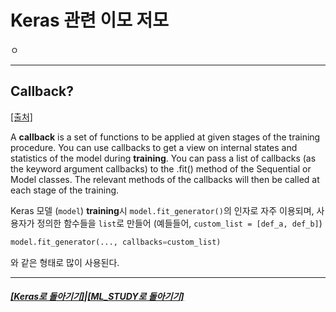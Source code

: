 # Keras 관련 이모 저모

ㅇ

---

## Callback?

[[출처]](https://keras.io/callbacks/)

A **callback** is a set of functions to be applied at given stages of the training procedure. You can use callbacks to get a view on internal states and statistics of the model during **training**. You can pass a list of callbacks (as the keyword argument callbacks) to the .fit() method of the Sequential or Model classes. The relevant methods of the callbacks will then be called at each stage of the training.

Keras 모델 (`model`) **training**시 `model.fit_generator()`의 인자로 자주 이용되며,
사용자가 정의한 함수들을 `list`로 만들어 (예들들어, `custom_list = [def_a, def_b]`)

```python
model.fit_generator(..., callbacks=custom_list)
```

와 같은 형태로 많이 사용된다.

---

##### [[Keras로 돌아기기]](README.md)|[[ML_STUDY로 돌아기기]](https://github.com/elemag1414/ML_STUDY)
